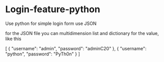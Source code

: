 # Login-feature-python
Use python for simple login form use JSON

for the JSON file you can multidimension list and dictionary for the value, like this

[
    {
        "username": "admin", "password": "adminC20"
    }, 
    {
        "username": "python", "password": "PyTh0n"
    } 
]
